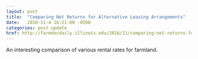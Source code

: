 ```yaml
---
layout: post
title:  "Comparing Net Returns for Alternative Leasing Arrangements"
date:   2016-11-4 16:21:00 -0500
categories: post update
href: http://farmdocdaily.illinois.edu/2016/11/comparing-net-returns-for-alternative-leasing.html
---
```

An interesting comparison of various rental rates for farmland.
